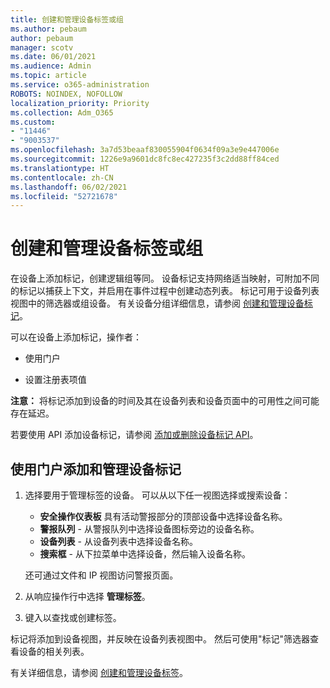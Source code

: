 ```yaml
---
title: 创建和管理设备标签或组
ms.author: pebaum
author: pebaum
manager: scotv
ms.date: 06/01/2021
ms.audience: Admin
ms.topic: article
ms.service: o365-administration
ROBOTS: NOINDEX, NOFOLLOW
localization_priority: Priority
ms.collection: Adm_O365
ms.custom:
- "11446"
- "9003537"
ms.openlocfilehash: 3a7d53beaaf830055904f0634f09a3e9e447006e
ms.sourcegitcommit: 1226e9a9601dc8fc8ec427235f3c2dd88ff84ced
ms.translationtype: HT
ms.contentlocale: zh-CN
ms.lasthandoff: 06/02/2021
ms.locfileid: "52721678"
---
```

# <a name="create-and-manage-device-tags-or-groups"></a>创建和管理设备标签或组

在设备上添加标记，创建逻辑组等同。 设备标记支持网络适当映射，可附加不同的标记以捕获上下文，并启用在事件过程中创建动态列表。 标记可用于设备列表视图中的筛选器或组设备。 有关设备分组详细信息，请参阅 [创建和管理设备标记](/microsoft-365/security/defender-endpoint/machine-tags)。

可以在设备上添加标记，操作者：

- 使用门户

- 设置注册表项值
 
**注意：** 将标记添加到设备的时间及其在设备列表和设备页面中的可用性之间可能存在延迟。

若要使用 API 添加设备标记，请参阅 [添加或删除设备标记 API](/microsoft-365/security/defender-endpoint/add-or-remove-machine-tags)。

## <a name="add-and-manage-device-tags-using-the-portal"></a>使用门户添加和管理设备标记

1. 选择要用于管理标签的设备。 可以从以下任一视图选择或搜索设备：

    - **安全操作仪表板** 具有活动警报部分的顶部设备中选择设备名称。
    - **警报队列** - 从警报队列中选择设备图标旁边的设备名称。
    - **设备列表** - 从设备列表中选择设备名称。
    - **搜索框** - 从下拉菜单中选择设备，然后输入设备名称。

    还可通过文件和 IP 视图访问警报页面。

1. 从响应操作行中选择 **管理标签**。

1. 键入以查找或创建标签。

标记将添加到设备视图，并反映在设备列表视图中。 然后可使用"标记"筛选器查看设备的相关列表。

有关详细信息，请参阅 [创建和管理设备标签](/microsoft-365/security/defender-endpoint/machine-tags)。